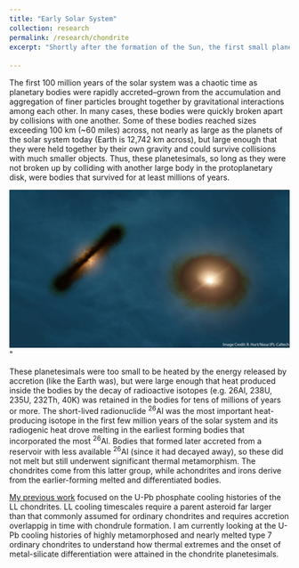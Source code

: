 ```yaml
---
title: "Early Solar System"
collection: research
permalink: /research/chondrite
excerpt: "Shortly after the formation of the Sun, the first small planetary bodies, called planetesimals, formed within the collapsing primordial dust cloud and became the building blocks of the planets and asteroids in our solar system today. In my research I use the U-Pb system in phosphate minerals of ordinary chondrites to understand the thermal histories, physical properties, and timescales of formation of their primitive parent asteroids.<br/><img src='/images/meteoritics/accretion.jpg'>"

---
```

The first 100 million years of the solar system was a chaotic time as planetary bodies were rapidly accreted–grown from the accumulation and aggregation of finer particles brought together by gravitational interactions among each other. In many cases, these bodies were quickly broken apart by collisions with one another. Some of these bodies reached sizes exceeding 100 km (~60 miles) across, not nearly as large as the planets of the solar system today (Earth is 12,742 km across), but large enough that they were held together by their own gravity and could survive collisions with much smaller objects. Thus, these planetesimals, so long as they were not broken up by colliding with another large body in the protoplanetary disk, were bodies that survived for at least millions of years. 

<img src='/images/meteoritics/disk.jpg'>"

These planetesimals were too small to be heated by the energy released by accretion (like the Earth was), but were large enough that heat produced inside the bodies by the decay of radioactive isotopes (e.g. 26Al, 238U, 235U, 232Th, 40K) was retained in the bodies for tens of millions of years or more. The short-lived radionuclide <sup>26</sup>Al was the most important heat-producing isotope in the first few million years of the solar system and its radiogenic heat drove melting in the earliest forming bodies that incorporated the most <sup>26</sup>Al. Bodies that formed later accreted from a reservoir with less available <sup>26</sup>Al (since it had decayed away), so these did not melt but still underwent significant thermal metamorphism. The chondrites come from this latter group, while achondrites and irons derive from the earlier-forming melted and differentiated bodies. 

[My previous work](https://grahamedwards.github.io/publication/2020-LLchondrite) focused on the U-Pb phosphate cooling histories of the LL chondrites. LL cooling timescales require a parent asteroid far larger than that commonly assumed for ordinary chondrites and requires accretion overlappig in time with chondrule formation. I am currently looking at the U-Pb cooling histories of highly metamorphosed and nearly melted type 7 ordinary chondrites to understand how thermal extremes and the onset of metal-silicate differentiation were attained in the chondrite planetesimals.
